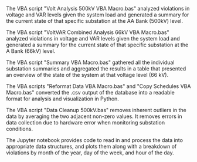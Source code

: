 The VBA script "Volt Analysis 500kV VBA Macro.bas" analyzed violations in voltage and VAR levels given the system load and generated a summary for the current state of that specific substation at the AA Bank (500kV) level.

The VBA script "VoltVAR Combined Analysis 66kV VBA Macro.bas" analyzed violations in voltage and VAR levels given the system load and generated a summary for the current state of that specific substation at the A Bank (66kV) level.

The VBA script "Summary VBA Macro.bas" gathered all the individual substation summaries and aggregated the results in a table that presented an overview of the state of the system at that voltage level (66 kV).

The VBA scripts "Reformat Data VBA Macro.bas" and "Copy Schedules VBA Macro.bas" converted the .csv output of the database into a readable format for analysis and visualization in Python.

The VBA script "Data Cleanup 500kV.bas" removes inherent outliers in the data by averaging the two adjacent non-zero values. It removes errors in data collection due to hardware error when monitoring substation conditions.

The Jupyter notebook provides code to read in and process the data into appropriate data structures, and plots them along with a breakdown of violations by month of the year, day of the week, and hour of the day.
